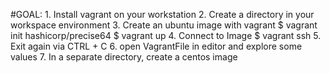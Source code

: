 #GOAL:
	1. Install vagrant on your workstation
	2. Create a directory in your workspace environment
	3. Create an ubuntu image with vagrant
		$ vagrant init hashicorp/precise64
		$ vagrant up
	4. Connect to Image
		$ vagrant ssh
	5. Exit again via CTRL + C
	6. open VagrantFile in editor and explore some values
	7. In a separate directory, create a centos image
